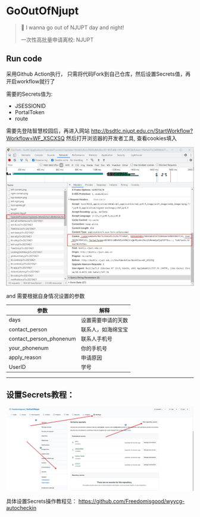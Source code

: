 # GoOutOfNjupt

> :bow: I wanna go out of NJUPT day and night! 
>
> 一次性高批量申请离校: NJUPT

## Run code

采用Github Action执行， 只需将代码Fork到自己仓库，然后设置Secrets值，再开启workflow就行了

需要的Secrets值为:
- JSESSIONID
- PortalToken
- route

需要先登陆智慧校园后，再进入网站 http://bsdtlc.njupt.edu.cn/StartWorkflow?Workflow=WF_XSCXSQ 然后打开浏览器的开发者工具, 查看cookies填入


![](./pics/cookies.jpg)

and 需要根据自身情况设置的参数

| 参数                    | 解释               |
| ----------------------- | ------------------ |
| days                    | 设置需要申请的天数 |
| contact_person          | 联系人，如海绵宝宝 |
| contact_person_phonenum | 联系人手机号       |
| your_phonenum           | 你的手机号         |
| apply_reason            | 申请原因           |
| UserID                  | 学号               |

---


## 设置Secrets教程：

![](./pics/20210319140834.jpg)

具体设置Secrets操作教程见： https://github.com/Freedomisgood/wyycg-autocheckin

